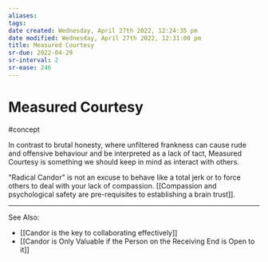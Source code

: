 ```yaml
---
aliases: 
tags: 
date created: Wednesday, April 27th 2022, 12:24:35 pm
date modified: Wednesday, April 27th 2022, 12:31:00 pm
title: Measured Courtesy
sr-due: 2022-04-29
sr-interval: 2
sr-ease: 246
---
```


# Measured Courtesy

#concept

In contrast to brutal honesty, where unfiltered frankness can cause rude and offensive behaviour and be interpreted as a lack of tact, Measured Courtesy is something we should keep in mind as interact with others. 

"Radical Candor" is not an excuse to behave like a total jerk or to force others to deal with your lack of compassion. [[Compassion and psychological safety are pre-requisites to establishing a brain trust]].

---

See Also:

- [[Candor is the key to collaborating effectively]]
- [[Candor is Only Valuable if the Person on the Receiving End is Open to it]]
